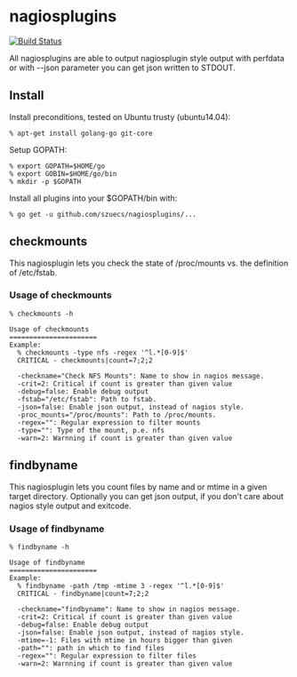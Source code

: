 # nagiosplugins
[![Build Status](https://secure.travis-ci.org/szuecs/nagiosplugins.png?branch=master)](http://travis-ci.org/szuecs/nagiosplugins)

All nagiosplugins are able to output nagiosplugin style output with
perfdata or with --json parameter you can get json written to STDOUT.

## Install

Install preconditions, tested on Ubuntu trusty (ubuntu14.04):

    % apt-get install golang-go git-core

Setup GOPATH:

    % export GOPATH=$HOME/go
    % export GOBIN=$HOME/go/bin
    % mkdir -p $GOPATH

Install all plugins into your $GOPATH/bin with:

    % go get -u github.com/szuecs/nagiosplugins/...

## checkmounts
This nagiosplugin lets you check the state of /proc/mounts vs. the
definition of /etc/fstab.

### Usage of checkmounts

    % checkmounts -h

    Usage of checkmounts
    ======================
    Example:
      % checkmounts -type nfs -regex '^l.*[0-9]$'
      CRITICAL - checkmounts|count=7;2;2

      -checkname="Check NFS Mounts": Name to show in nagios message.
      -crit=2: Critical if count is greater than given value
      -debug=false: Enable debug output
      -fstab="/etc/fstab": Path to fstab.
      -json=false: Enable json output, instead of nagios style.
      -proc_mounts="/proc/mounts": Path to /proc/mounts.
      -regex="": Regular expression to filter mounts
      -type="": Type of the mount, p.e. nfs
      -warn=2: Warnning if count is greater than given value

## findbyname
This nagiosplugin lets you count files by name and or mtime in a given
target directory. Optionally you can get json output, if you don't
care about nagios style output and exitcode.

### Usage of findbyname

    % findbyname -h

    Usage of findbyname
    ======================
    Example:
      % findbyname -path /tmp -mtime 3 -regex '^l.*[0-9]$'
      CRITICAL - findbyname|count=7;2;2

      -checkname="findbyname": Name to show in nagios message.
      -crit=2: Critical if count is greater than given value
      -debug=false: Enable debug output
      -json=false: Enable json output, instead of nagios style.
      -mtime=-1: Files with mtime in hours bigger than given
      -path="": path in which to find files
      -regex="": Regular expression to filter files
      -warn=2: Warnning if count is greater than given value
